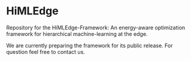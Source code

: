 # HiMLEdge
Repository for the HiMLEdge-Framework: An energy-aware optimization framework for hierarchical machine-learning at the edge.

We are currently preparing the framework for its public release. For question feel free to contact us.
